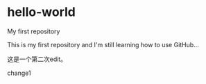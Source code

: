 # hello-world
My first repository

This is my first repository and I'm still learning how to use GitHub...

这是一个第二次edit。


change1
